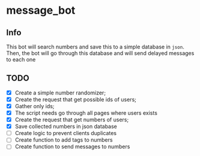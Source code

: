 # message_bot
## Info
This bot will search numbers and save this to a simple database in `json`.
Then, the bot will go through this database and will send delayed messages to each one

## TODO
- [x] Create a simple number randomizer;
- [x] Create the request that get possible ids of users;
- [x] Gather only ids;
- [x] The script needs go through all pages where users exists
- [x] Create the request that get numbers of users;
- [x] Save collected numbers in json database
- [ ] Create logic to prevent clients duplicates
- [ ] Create function to add tags to numbers
- [ ] Create function to send messages to numbers
